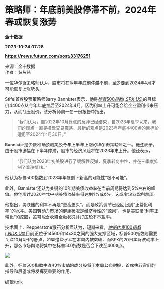 # 策略师：年底前美股停滞不前，2024年春或恢复涨势
**金十数据**

**2023-10-24 07:28**

**https://news.futunn.com/post/33176251**

来源：金十数据  
作者：黄茜茜

一位华尔街策略师认为，股市将在今年年底前停滞不前，至少要到2024年4月才可能恢复上涨势头。

Stifel首席股票策略师Barry Bannister表示，他将[$标普500指数(.SPX.US)$](https://www.futunn.com/quote/stock?m=us&code=.SPX)的目标价4400点从今年年底推后至2024年4月，因为利率上升可能会给企业盈利带来压力，从而打压股价。该分析师周一在一份报告中指出，

> “我们认为，自2022年10月低点的反弹已经结束，自2023年夏季以来，我们的观点一直是横盘交易震荡。最新的观点是2023年年底4400点的目标价适用至2024年4月30日。”

Bannister是少数准确预测美股今年上半年上涨的华尔街策略师之一。他还表示，由于股市涨幅在下半年停滞，股市的经济风险将在2023年末上升。他还表示，

> “我们认为2023年初美股进行了缓解性反弹，夏季转向中性，并在三季度抑制了看涨情绪。”

他认为标普500指数到2023年年底创下新高的可能性“极不可能”。

此外，Bannister还认为关键的10年期美债收益率在当前周期将达到5%左右的峰值。但他预计2020年代中期美债收益率将达到5%或6%，这或令企业盈利承压。

他指出，美联储的利率不再是“更高更久”，而是政策调节已经回归到“正常化利率”的水平。美国劳动力市场的健康状况是经济弹性的“源泉”，也是美联储“利率正常化”的原因，这可能会收紧金融状况并打压股市市盈率。

技术面上，Pepperstone激石分析师认为，短期来看，[$纳斯达克100指数(.NDX.US)$](https://www.futunn.com/quote/stock?m=us&code=.NDX)目前正位于14560和14430之间的强大支撑区域，标普500指数则需要关注10月4日的低点，如果这些水平在本周内被突破，而SPX的20日实际波动率上升，那么市场舆论将集中在标普500指数是否会下跌至4000点。

![](https://postimg.futunn.com/16981273909509285848355.png)

此外，标普500指数中占43%市值的成分股将于本周公布财报，首席执行官们的指导和展望或将发挥更重要的作用。

编辑/tolk